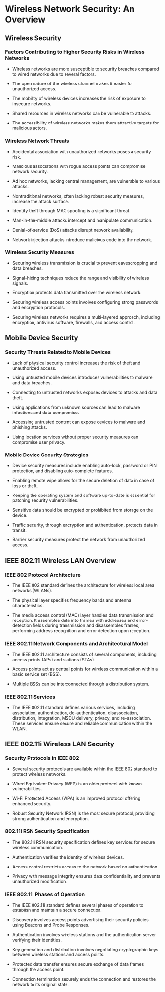 # Wireless Network Security: An Overview

## Wireless Security

### Factors Contributing to Higher Security Risks in Wireless Networks

- Wireless networks are more susceptible to security breaches compared to wired networks due to several factors.

- The open nature of the wireless channel makes it easier for unauthorized access.

- The mobility of wireless devices increases the risk of exposure to insecure networks.

- Shared resources in wireless networks can be vulnerable to attacks.

- The accessibility of wireless networks makes them attractive targets for malicious actors.

### Wireless Network Threats

- Accidental association with unauthorized networks poses a security risk.

- Malicious associations with rogue access points can compromise network security.

- Ad hoc networks, lacking central management, are vulnerable to various attacks.

- Nontraditional networks, often lacking robust security measures, increase the attack surface.

- Identity theft through MAC spoofing is a significant threat.

- Man-in-the-middle attacks intercept and manipulate communication.

- Denial-of-service (DoS) attacks disrupt network availability.

- Network injection attacks introduce malicious code into the network.

### Wireless Security Measures

- Securing wireless transmission is crucial to prevent eavesdropping and data breaches.

- Signal-hiding techniques reduce the range and visibility of wireless signals.

- Encryption protects data transmitted over the wireless network.

- Securing wireless access points involves configuring strong passwords and encryption protocols.

- Securing wireless networks requires a multi-layered approach, including encryption, antivirus software, firewalls, and access control.

## Mobile Device Security

### Security Threats Related to Mobile Devices

- Lack of physical security control increases the risk of theft and unauthorized access.

- Using untrusted mobile devices introduces vulnerabilities to malware and data breaches.

- Connecting to untrusted networks exposes devices to attacks and data theft.

- Using applications from unknown sources can lead to malware infections and data compromise.

- Accessing untrusted content can expose devices to malware and phishing attacks.

- Using location services without proper security measures can compromise user privacy.

### Mobile Device Security Strategies

- Device security measures include enabling auto-lock, password or PIN protection, and disabling auto-complete features.

- Enabling remote wipe allows for the secure deletion of data in case of loss or theft.

- Keeping the operating system and software up-to-date is essential for patching security vulnerabilities.

- Sensitive data should be encrypted or prohibited from storage on the device.

- Traffic security, through encryption and authentication, protects data in transit.

- Barrier security measures protect the network from unauthorized access.

## IEEE 802.11 Wireless LAN Overview

### IEEE 802 Protocol Architecture

- The IEEE 802 standard defines the architecture for wireless local area networks (WLANs).

- The physical layer specifies frequency bands and antenna characteristics.

- The media access control (MAC) layer handles data transmission and reception.  It assembles data into frames with addresses and error-detection fields during transmission and disassembles frames, performing address recognition and error detection upon reception.

### IEEE 802.11 Network Components and Architectural Model

- The IEEE 802.11 architecture consists of several components, including access points (APs) and stations (STAs).

- Access points act as central points for wireless communication within a basic service set (BSS).

- Multiple BSSs can be interconnected through a distribution system.

### IEEE 802.11 Services

- The IEEE 802.11 standard defines various services, including association, authentication, de-authentication, disassociation, distribution, integration, MSDU delivery, privacy, and re-association.  These services ensure secure and reliable communication within the WLAN.

## IEEE 802.11i Wireless LAN Security

### Security Protocols in IEEE 802

- Several security protocols are available within the IEEE 802 standard to protect wireless networks.

- Wired Equivalent Privacy (WEP) is an older protocol with known vulnerabilities.

- Wi-Fi Protected Access (WPA) is an improved protocol offering enhanced security.

- Robust Security Network (RSN) is the most secure protocol, providing strong authentication and encryption.

### 802.11i RSN Security Specification

- The 802.11i RSN security specification defines key services for secure wireless communication.

- Authentication verifies the identity of wireless devices.

- Access control restricts access to the network based on authentication.

- Privacy with message integrity ensures data confidentiality and prevents unauthorized modification.

### IEEE 802.11i Phases of Operation

- The IEEE 802.11i standard defines several phases of operation to establish and maintain a secure connection.

- Discovery involves access points advertising their security policies using Beacons and Probe Responses.

- Authentication involves wireless stations and the authentication server verifying their identities.

- Key generation and distribution involves negotiating cryptographic keys between wireless stations and access points.

- Protected data transfer ensures secure exchange of data frames through the access point.

- Connection termination securely ends the connection and restores the network to its original state.

